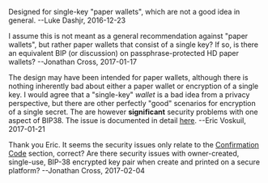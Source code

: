 Designed for single-key "paper wallets", which are not a good idea in general. --Luke Dashjr, 2016-12-23

I assume this is not meant as a general recommendation against "paper wallets", but rather paper wallets that consist of a single key?  If so, is there an equivalent BIP (or discussion) on passphrase-protected HD paper wallets? --Jonathan Cross, 2017-01-17

The design may have been intended for paper wallets, although there is nothing inherently bad about either a paper wallet or encryption of a single key. I would agree that a "single-key" *wallet* is a bad idea from a privacy perspective, but there are other perfectly "good" scenarios for encryption of a single secret. The are however **significant** security problems with one aspect of BIP38. The issue is documented in detail [here](https://github.com/libbitcoin/libbitcoin/wiki/BIP38-Security-Considerations). --Eric Voskuil, 2017-01-21

Thank you Eric.  It seems the security issues only relate to the [Confirmation Code](https://github.com/bitcoin/bips/blob/master/bip-0038.mediawiki#confirmation-code) section, correct? Are there security issues with owner-created, single-use, BIP-38 encrypted key pair when create and printed on a secure platform?  --Jonathan Cross, 2017-02-04
